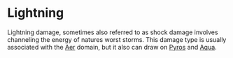 ---
---

# Lightning

Lightning damage, sometimes also referred to as shock damage involves channeling the energy of natures worst storms. This damage type is usually associated with the [Aer](../Magic/Spell%20Domains/Air.md) domain, but it also can draw on [Pyros](../Magic/Spell%20Domains/Fire.md) and [Aqua](../Magic/Spell%20Domains/Water.md).
